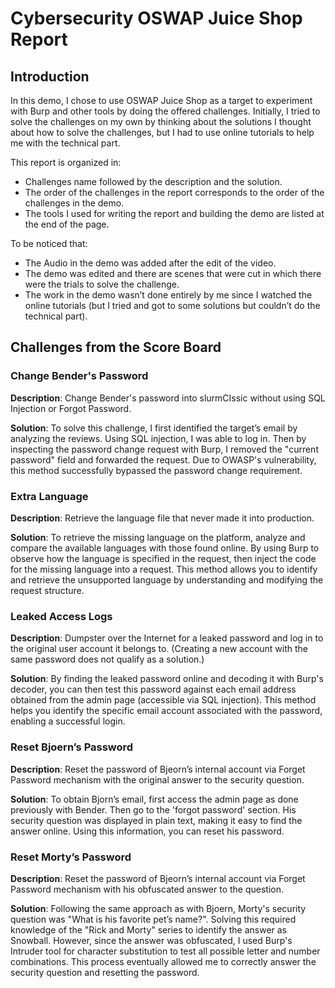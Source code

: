 # Cybersecurity OSWAP Juice Shop Report
## Introduction

In this demo, I chose to use OSWAP Juice Shop as a target to experiment with Burp and other tools by doing the offered challenges. Initially, I tried to solve the challenges on my own by thinking about the solutions I thought about how to solve the challenges, but I had to use online tutorials to help me with the technical part.

This report is organized in:
- Challenges name followed by the description and the solution.
- The order of the challenges in the report corresponds to the order of the challenges in the demo.
- The tools I used for writing the report and building the demo are listed at the end of the page.

To be noticed that:
- The Audio in the demo was added after the edit of the video.
- The demo was edited and there are scenes that were cut in which there were the trials to solve the challenge.
- The work in the demo wasn’t done entirely by me since I watched the online tutorials (but I tried and got to some solutions but couldn’t do the technical part).

## Challenges from the Score Board

### Change Bender's Password

**Description**: Change Bender's password into slurmCIssic without using SQL Injection or Forgot Password.

**Solution**: To solve this challenge, I first identified the target’s email by analyzing the reviews. Using SQL injection, I was able to log in. Then by inspecting the password change request with Burp, I removed the "current password" field and forwarded the request. Due to OWASP's vulnerability, this method successfully bypassed the password change requirement.

### Extra Language

**Description**: Retrieve the language file that never made it into production.

**Solution**: To retrieve the missing language on the platform, analyze and compare the available languages with those found online. By using Burp to observe how the language is specified in the request, then inject the code for the missing language into a request. This method allows you to identify and retrieve the unsupported language by understanding and modifying the request structure.

### Leaked Access Logs

**Description**: Dumpster over the Internet for a leaked password and log in to the original user account it belongs to. (Creating a new account with the same password does not qualify as a solution.)

**Solution**: By finding the leaked password online and decoding it with Burp's decoder, you can then test this password against each email address obtained from the admin page (accessible via SQL injection). This method helps you identify the specific email account associated with the password, enabling a successful login.

### Reset Bjoern’s Password

**Description**: Reset the password of Bjeorn’s internal account via Forget Password mechanism with the original answer to the security question.

**Solution**: To obtain Bjorn’s email, first access the admin page as done previously with Bender. Then go to the 'forgot password' section. His security question was displayed in plain text, making it easy to find the answer online. Using this information, you can reset his password.

### Reset Morty’s Password

**Description**: Reset the password of Bjeorn’s internal account via Forget Password mechanism with his obfuscated answer to the question.

**Solution**: Following the same approach as with Bjoern, Morty's security question was "What is his favorite pet’s name?". Solving this required knowledge of the "Rick and Morty" series to identify the answer as Snowball. However, since the answer was obfuscated, I used Burp's Intruder tool for character substitution to test all possible letter and number combinations. This process eventually allowed me to correctly answer the security question and resetting the password.




